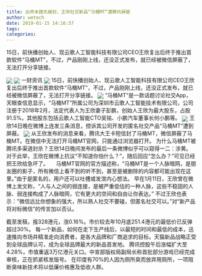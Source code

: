 ```yaml
---
title: 出师未捷先被封，王欣社交新品“马桶MT”遭腾讯屏蔽
author: wetech
date: 2019-01-15 14:16:57
tags: 
categories: 
---
```

15日，前快播创始人、现云歌人工智能科技有限公司CEO王欣复出后终于推出首款软件“马桶MT”，不过，产品刚刚上线，还没正式发布，就已经被微信屏蔽了，无法打开分享链接。
<!-- more -->
<img align="center" border="0" src="https://imgcdn.yicai.com/uppics/images/2019/01/f8fb2fe0c6ebdfeb6e40a4221f208d6c.jpg" />
<img align="center" border="0" src="https://imgcdn.yicai.com/uppics/images/2019/01/0b1c2d68dcc3068bfe2d72c5b9ac2da0.jpg" />
一财资讯
<img align="center" border="0" src="https://imgcdn.yicai.com/uppics/images/2019/01/43a5a433b9f26176d5c87e255cb0a7f6.jpg" />
15日，前快播创始人、现云歌人工智能科技有限公司CEO王欣复出后终于推出首款软件“马桶MT”，不过，产品刚刚上线，还没正式发布，就已经被微信屏蔽了，无法打开分享链接。
<img align="center" border="0" src="https://imgcdn.yicai.com/uppics/images/2019/01/c353feb5213e92853b8ced0cd464b2ae.jpg" />
“马桶MT”是一款话题讨论社交App，天眼查信息显示，“马桶MT”所属公司为深圳市云歌人工智能技术有限公司，公司注册于2018年2月，法定代表人为王欣妻子彭鹏，创始人王欣为最大股东，占股91.5%。其他股东包括云歌人工智能CTO吴铭、小鹏汽车董事长何小鹏等。
<img align="center" border="0" src="https://imgcdn.yicai.com/uppics/images/2019/01/70a0a3d1374e300f6bdf2c883fa6f419.jpg" />
王欣14日晚在微博上连发三条消息，控诉其公司开发的匿名社交产品“马桶MT”遭到屏蔽。
<img align="center" border="0" src="https://imgcdn.yicai.com/uppics/images/2019/01/5db437b31445707bab275df6d031d1dc.jpg" />
从王欣发布的消息来看，腾讯大王卡短信封了马桶MT，微信屏蔽了马桶MT。在微信中无法打开马桶MT官网，只能通过浏览器打开。
为什么马桶MT被腾讯多渠道封杀？王欣14日晚间发布的最后一条微博似乎可以窥得一二：涉黄。
对于此举，王欣在微博上抗议“不知道你怕什么？”，随后回应“怎么办？”可见已经把王欣给急坏了。
 
 
马桶MT官网的官方描述称，“马桶MT是一个人脉暗网，是朋友圈的影子，所有微信上看不到的听不到，甚至是被删除的内容都可能出现在这里。”由于是匿名的，用户还可以吐槽或发泄内心想法。
早在1月11日，王欣曾在微博上发文称，“人与人之间的弱连接，是被严重低估的一种人脉，这些不稳固的人脉、弱连接构成了人脉暗网，它有更大的空间和自由让你表达。”
不过王欣也表示：”微信远比你想象的强大，所以熟人社交不要碰，但匿名社交可以。”对“新产品将对标微信”的传言加以否认。
 
 
截至发稿，报328港元，涨0.16%。市价较去年10月底251.4港元的最低价已反弹超过30%。
每一个新品，如何在走下生产线后，以最短的时间和最低的成本，迅速推向市场并精准走向消费者，是各大品牌和厂商追求的目标。天猫新品战略正受到全球品牌认可，成为全球品牌最大的新品首发地。
腾讯控股午后涨幅扩大至4.28%，市值重返3万亿港元关口。中宣部版权局副局长称首批部分游戏已经完成审核，正在抓紧核发版号。
在印度有70%的人因为厕所臭而放弃用厕所，一项阻断臭味新技术将以低廉价格惠及低收人群。
